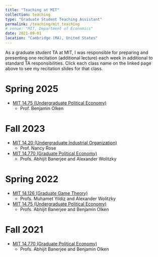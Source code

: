 ```yaml
---
title: "Teaching at MIT"
collection: teaching
type: "Graduate Student Teaching Assistant"
permalink: /teaching/mit_teaching
# venue: "MIT, Department of Economics"
date: 2021-09-01
location: "Cambridge (MA), United States"
---
```


As a graduate student TA at MIT, I was responsible for preparing and presenting one recitation (additional lecture) each week in additional to standard TA responsibilities. Click each class name on the linked page above to see my recitation slides for that class.

Spring 2025
======
* [MIT 14.75 (Undergraduate Political Economy)](https://www.dropbox.com/scl/fo/8fxd12bahk2238rrarspo/ALh-78OLONKf05JPKN1dCcU?rlkey=l7ncny7mfglwskgs2q69amucf&st=quzup0mz&dl=0)
	* Prof. Benjamin Olken

Fall 2023
======
* [MIT 14.20 (Undergraduate Industrial Organization)](https://www.dropbox.com/scl/fo/78c2lhb8ia0z9trgadwy8/AKESvuefZ675pVEyJkAa4h8?rlkey=zb91s4kx92rq680ms94fdqf1s&st=g71prus9&dl=0)
	* Prof. Nancy Rose
* [MIT 14.770 (Graduate Political Economy)](https://www.dropbox.com/scl/fo/ipv866pka2zjp66c0y7bm/AEG-3eES1veE5jre1ucP5sw?rlkey=pikeqhucl6zi9wk395rr9kcwr&st=bv7lxe1t&dl=0)
	* Profs. Abhijit Banerjee and Alexander Wolitzky

Spring 2022
======
* [MIT 14.126 (Graduate Game Theory)](https://www.dropbox.com/scl/fo/a81vxn1rzjagilrhwvr81/AEru8bglq63z2HxgGASlvx0?rlkey=cya4fsj0hma4yketjqu6gci8p&st=sqzk2zkr&dl=0)
	* Profs. Muhamet Yildiz and Alexander Wolitzky
* [MIT 14.75 (Undergraduate Political Economy)](https://www.dropbox.com/scl/fo/c66qzf1k0a97tcab0okxi/AAwXVeTXyFxG2HfUy-x-qmc?rlkey=v6octwayos36xt2std115k0i9&st=2bl52zkw&dl=0)
	* Profs. Abhijit Banerjee and Benjamin Olken

Fall 2021
======
* [MIT 14.770 (Graduate Political Economy)](https://www.dropbox.com/scl/fo/4rdqs57yes11jrdx9j9wk/ALeBg4G3Tne0ocXybdnZOv8?rlkey=5kzb1vdn96h8n3jo5zljqqdkx&st=a4be34qj&dl=0)
	* Profs. Abhijit Banerjee and Benjamin Olken